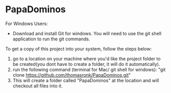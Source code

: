 # PapaDominos

For Windows Users:
- Download and install Git for windows. You will need to use the git shell application to run the git commands.

To get a copy of this project into your system, follow the steps below:
1. go to a location on your machine where you'd like the project folder to be created(you dont have to create a folder, it will do it automatically).
2. run the following command (terminal for Mac/ git shell for windows): "git clone https://github.com/thomasronk/PapaDominos.git"
3. This will create a folder called "PapaDominos" at the location and will checkout all files into it.